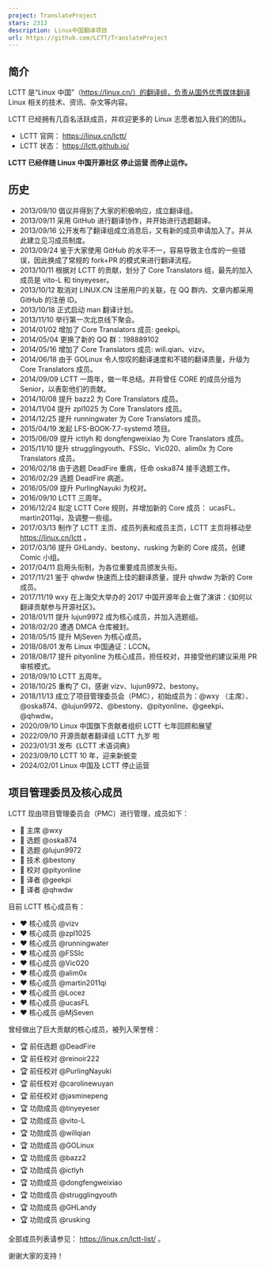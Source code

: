 ```yaml
---
project: TranslateProject
stars: 2313
description: Linux中国翻译项目
url: https://github.com/LCTT/TranslateProject
---
```


简介
--

LCTT 是“Linux 中国”（https://linux.cn/）的翻译组，负责从国外优秀媒体翻译 Linux 相关的技术、资讯、杂文等内容。

LCTT 已经拥有几百名活跃成员，并欢迎更多的 Linux 志愿者加入我们的团队。

-   LCTT 官网： https://linux.cn/lctt/
-   LCTT 状态： https://lctt.github.io/

**LCTT 已经伴随 Linux 中国开源社区 停止运营 而停止运作。**

历史
--

-   2013/09/10 倡议并得到了大家的积极响应，成立翻译组。
-   2013/09/11 采用 GitHub 进行翻译协作，并开始进行选题翻译。
-   2013/09/16 公开发布了翻译组成立消息后，又有新的成员申请加入了。并从此建立见习成员制度。
-   2013/09/24 鉴于大家使用 GitHub 的水平不一，容易导致主仓库的一些错误，因此换成了常规的 fork+PR 的模式来进行翻译流程。
-   2013/10/11 根据对 LCTT 的贡献，划分了 Core Translators 组，最先的加入成员是 vito-L 和 tinyeyeser。
-   2013/10/12 取消对 LINUX.CN 注册用户的关联，在 QQ 群内、文章内都采用 GitHub 的注册 ID。
-   2013/10/18 正式启动 man 翻译计划。
-   2013/11/10 举行第一次北京线下聚会。
-   2014/01/02 增加了 Core Translators 成员: geekpi。
-   2014/05/04 更换了新的 QQ 群：198889102
-   2014/05/16 增加了 Core Translators 成员: will.qian、vizv。
-   2014/06/18 由于 GOLinux 令人惊叹的翻译速度和不错的翻译质量，升级为 Core Translators 成员。
-   2014/09/09 LCTT 一周年，做一年总结。并将曾任 CORE 的成员分组为 Senior，以表彰他们的贡献。
-   2014/10/08 提升 bazz2 为 Core Translators 成员。
-   2014/11/04 提升 zpl1025 为 Core Translators 成员。
-   2014/12/25 提升 runningwater 为 Core Translators 成员。
-   2015/04/19 发起 LFS-BOOK-7.7-systemd 项目。
-   2015/06/09 提升 ictlyh 和 dongfengweixiao 为 Core Translators 成员。
-   2015/11/10 提升 strugglingyouth、FSSlc、Vic020、alim0x 为 Core Translators 成员。
-   2016/02/18 由于选题 DeadFire 重病，任命 oska874 接手选题工作。
-   2016/02/29 选题 DeadFire 病逝。
-   2016/05/09 提升 PurlingNayuki 为校对。
-   2016/09/10 LCTT 三周年。
-   2016/12/24 拟定 LCTT Core 规则，并增加新的 Core 成员： ucasFL、martin2011qi，及调整一些组。
-   2017/03/13 制作了 LCTT 主页、成员列表和成员主页，LCTT 主页将移动至 https://linux.cn/lctt 。
-   2017/03/16 提升 GHLandy、bestony、rusking 为新的 Core 成员。创建 Comic 小组。
-   2017/04/11 启用头衔制，为各位重要成员颁发头衔。
-   2017/11/21 鉴于 qhwdw 快速而上佳的翻译质量，提升 qhwdw 为新的 Core 成员。
-   2017/11/19 wxy 在上海交大举办的 2017 中国开源年会上做了演讲：《如何以翻译贡献参与开源社区》。
-   2018/01/11 提升 lujun9972 成为核心成员，并加入选题组。
-   2018/02/20 遭遇 DMCA 仓库被封。
-   2018/05/15 提升 MjSeven 为核心成员。
-   2018/08/01 发布 Linux 中国通证：LCCN。
-   2018/08/17 提升 pityonline 为核心成员，担任校对，并接受他的建议采用 PR 审核模式。
-   2018/09/10 LCTT 五周年。
-   2018/10/25 重构了 CI，感谢 vizv、lujun9972、bestony。
-   2018/11/13 成立了项目管理委员会（PMC），初始成员为：@wxy （主席）、@oska874、@lujun9972、@bestony、@pityonline、@geekpi、@qhwdw。
-   2020/09/10 Linux 中国旗下贡献者组织 LCTT 七年回顾和展望
-   2022/09/10 开源贡献者翻译组 LCTT 九岁 啦
-   2023/01/31 发布《LCTT 术语词典》
-   2023/09/10 LCTT 10 年，迎来新蜕变
-   2024/02/01 Linux 中国及 LCTT 停止运营

项目管理委员及核心成员
-----------

LCTT 现由项目管理委员会（PMC）进行管理，成员如下：

-   🎩 主席 @wxy
-   🎩 选题 @oska874
-   🎩 选题 @lujun9972
-   🎩 技术 @bestony
-   🎩 校对 @pityonline
-   🎩 译者 @geekpi
-   🎩 译者 @qhwdw

目前 LCTT 核心成员有：

-   ❤️ 核心成员 @vizv
-   ❤️ 核心成员 @zpl1025
-   ❤️ 核心成员 @runningwater
-   ❤️ 核心成员 @FSSlc
-   ❤️ 核心成员 @Vic020
-   ❤️ 核心成员 @alim0x
-   ❤️ 核心成员 @martin2011qi
-   ❤️ 核心成员 @Locez
-   ❤️ 核心成员 @ucasFL
-   ❤️ 核心成员 @MjSeven

曾经做出了巨大贡献的核心成员，被列入荣誉榜：

-   🏆 前任选题 @DeadFire
-   🏆 前任校对 @reinoir222
-   🏆 前任校对 @PurlingNayuki
-   🏆 前任校对 @carolinewuyan
-   🏆 前任校对 @jasminepeng
-   🏆 功勋成员 @tinyeyeser
-   🏆 功勋成员 @vito-L
-   🏆 功勋成员 @willqian
-   🏆 功勋成员 @GOLinux
-   🏆 功勋成员 @bazz2
-   🏆 功勋成员 @ictlyh
-   🏆 功勋成员 @dongfengweixiao
-   🏆 功勋成员 @strugglingyouth
-   🏆 功勋成员 @GHLandy
-   🏆 功勋成员 @rusking

全部成员列表请参见： https://linux.cn/lctt-list/ 。

谢谢大家的支持！
